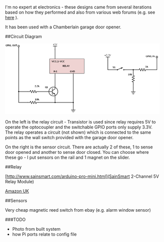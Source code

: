 I'm no expert at electronics - these designs came from several iterations based on how they performed and also from various web forums (e.g. see [here](http://www.raspberrypi.org/phpBB3/viewtopic.php?t=19222) ).

It has been used with a Chamberlain garage door opener.

##Circuit Diagram

![Alt circuit diagram](Pi-Garage-Door.png)

On the left is the relay circuit - Transistor is used since relay requires 5V to operate the optocoupler and the switchable GPIO ports only supply 3.3V.
The relay operates a circuit (not shown) which is connected to the same points as the wall switch provided with the garage door opener.

On the right is the sensor circuit.  There are actually 2 of these, 1 to sense door opened and another to sense door closed.  You can choose where these go - I put sensors on the rail and 1 magnet on the slider.

##Relay

[http://www.sainsmart.com/arduino-pro-mini.html](SainSmart 2-Channel 5V Relay Module)

[Amazon UK](http://www.amazon.co.uk/gp/product/B005WR753Q)


##Sensors

Very cheap magnetic reed switch from ebay (e.g. alarm window sensor)

###TODO
* Photo from built system
* how Pi ports relate to config file
